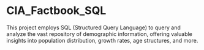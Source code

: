# CIA_Factbook_SQL
This project employs SQL (Structured Query Language) to query and analyze the vast repository of demographic information, offering valuable insights into population distribution, growth rates, age structures, and more.
